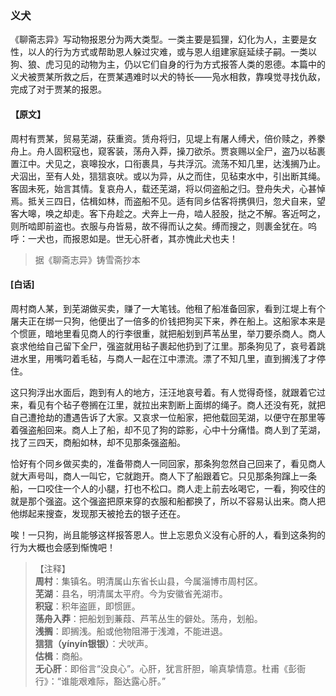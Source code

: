<script type="text/javascript">
    var head = document.getElementsByTagName('head')[0];
    cssURL = '/public/liao.css';
    linkTag = document.createElement('link');
    linkTag.href = cssURL;
    linkTag.setAttribute('type','text/css');
    linkTag.setAttribute('rel','stylesheet');
    head.appendChild(linkTag);
</script>
### 义犬

《聊斋志异》写动物报恩分为两大类型。一类主要是狐狸，幻化为人，主要是女性，以人的行为方式或帮助恩人躲过灾难，或与恩人组建家庭延续子嗣。一类以狗、狼、虎习见的动物为主，仍以它们自身的行为方式报答人类的恩德。本篇中的义犬被贾某所救之后，在贾某遇难时以犬的特长——凫水相救，靠嗅觉寻找仇敌，完成了对于贾某的报恩。

#### 【原文】
<section>
周村有贾某，贸易芜湖，获重资。赁舟将归，见堤上有屠人缚犬，倍价赎之，养豢舟上。舟人固积寇也，窥客装，荡舟入莽，操刀欲杀。贾哀赐以全尸，盗乃以毡裹置江中。犬见之，哀嗥投水，口衔裹具，与共浮沉。流荡不知几里，达浅搁乃止。犬泅出，至有人处，狺狺哀吠。或以为异，从之而住，见毡束水中，引出断其绳。客固未死，始言其情。复哀舟人，载还芜湖，将以伺盗船之归。登舟失犬，心甚悼焉。抵关三四日，估楫如林，而盗船不见。适有同乡估客将携俱归，忽犬自来，望客大嗥，唤之却走。客下舟趁之。犬奔上一舟，啮人胫股，挞之不解。客近呵之，则所啮即前盗也。衣服与舟皆易，故不得而认之矣。缚而搜之，则裹金犹在。呜呼：一犬也，而报恩如是。世无心肝者，其亦愧此犬也夫！

</section>

> 据《聊斋志异》铸雪斋抄本

#### [白话]
<aside>

周村商人某，到芜湖做买卖，赚了一大笔钱。他租了船准备回家，看到江堤上有个屠夫正在绑一只狗，他便出了一倍多的价钱把狗买下来，养在船上。这船家本来是个惯匪，暗地里看见商人的行李很重，就把船划到芦苇丛里，举刀要杀商人。商人哀求他给自己留下全尸，强盗就用毡子裹起他扔到了江里。那条狗见了，哀号着跳进水里，用嘴叼着毛毡，与商人一起在江中漂流。漂了不知几里，直到搁浅了才停住。

这只狗浮出水面后，跑到有人的地方，汪汪地哀号着。有人觉得奇怪，就跟着它过来，看见有个毡子卷搁在江里，就拉出来割断上面绑的绳子。商人还没有死，就把自己遭抢劫的遭遇告诉了大家。又哀求一位船家，把他载回芜湖，以便守在那里等着强盗船回来。商人上了船，却不见了狗的踪影，心中十分痛惜。商人到了芜湖，找了三四天，商船如林，却不见那条强盗船。

恰好有个同乡做买卖的，准备带商人一同回家，那条狗忽然自己回来了，看见商人就大声号叫，商人一叫它，它就跑开。商人下了船跟着它。只见那条狗蹿上一条船，一口咬住一个人的小腿，打也不松口。商人走上前去吆喝它，一看，狗咬住的就是那个强盗。这个强盗把原来穿的衣服和船都换了，所以不容易认出来。商人把他绑起来搜查，发现那天被抢去的银子还在。

唉！一只狗，尚且能够这样报答恩人。世上忘恩负义没有心肝的人，看到这条狗的行为大概也会感到惭愧吧！

</aside>

> 【注释】  
<b>周村</b>：集镇名。明清属山东省长山县，今属淄博市周村区。  
<b>芜湖</b>：县名，明清属太平府。今为安徽省羌湖市。  
<b>积寇</b>：积年盗匪，即惯匪。  
<b>荡舟入莽</b>：把船划到蒹葭、芦苇丛生的僻处。荡舟，划船。  
<b>浅搁</b>：即搁浅。船或他物阻滞于浅滩，不能进退。  
<b>狺狺（yínyín银银）</b>：犬吠声。  
<b>估楫</b>：商船。  
<b>无心肝</b>：即俗言“没良心”。心肝，犹言肝胆，喻真挚情意。杜甫《彭衙行》：“谁能艰难际，豁达露心肝。”  
